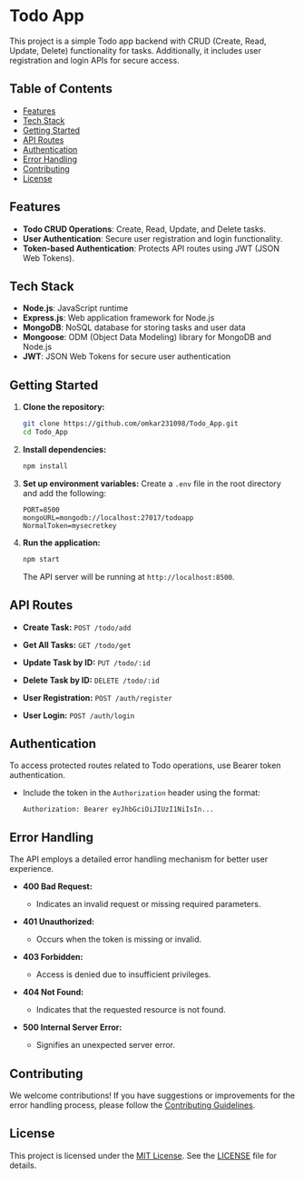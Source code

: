 # Todo App

This project is a simple Todo app backend with CRUD (Create, Read, Update, Delete) functionality for tasks. Additionally, it includes user registration and login APIs for secure access.

## Table of Contents

- [Features](#features)
- [Tech Stack](#tech-stack)
- [Getting Started](#getting-started)
- [API Routes](#api-routes)
- [Authentication](#authentication)
- [Error Handling](#error-handling)
- [Contributing](#contributing)
- [License](#license)

## Features

- **Todo CRUD Operations**: Create, Read, Update, and Delete tasks.
- **User Authentication**: Secure user registration and login functionality.
- **Token-based Authentication**: Protects API routes using JWT (JSON Web Tokens).

## Tech Stack

- **Node.js**: JavaScript runtime
- **Express.js**: Web application framework for Node.js
- **MongoDB**: NoSQL database for storing tasks and user data
- **Mongoose**: ODM (Object Data Modeling) library for MongoDB and Node.js
- **JWT**: JSON Web Tokens for secure user authentication

## Getting Started

1. **Clone the repository:**
    ```bash
    git clone https://github.com/omkar231098/Todo_App.git
    cd Todo_App
    ```

2. **Install dependencies:**
    ```bash
    npm install
    ```

3. **Set up environment variables:**
    Create a `.env` file in the root directory and add the following:
    ```env
    PORT=8500
    mongoURL=mongodb://localhost:27017/todoapp
    NormalToken=mysecretkey
    ```

4. **Run the application:**
    ```bash
    npm start
    ```
    The API server will be running at `http://localhost:8500`.

## API Routes

- **Create Task:**
  `POST /todo/add`

- **Get All Tasks:**
  `GET /todo/get`

- **Update Task by ID:**
  `PUT /todo/:id`

- **Delete Task by ID:**
  `DELETE /todo/:id`

- **User Registration:**
  `POST /auth/register`

- **User Login:**
  `POST /auth/login`
  
## Authentication

To access protected routes related to Todo operations, use Bearer token authentication.

- Include the token in the `Authorization` header using the format:
  ```http
  Authorization: Bearer eyJhbGciOiJIUzI1NiIsIn...

## Error Handling

The API employs a detailed error handling mechanism for better user experience.

- **400 Bad Request:**
  - Indicates an invalid request or missing required parameters.
  
- **401 Unauthorized:**
  - Occurs when the token is missing or invalid.
  
- **403 Forbidden:**
  - Access is denied due to insufficient privileges.
  
- **404 Not Found:**
  - Indicates that the requested resource is not found.
  
- **500 Internal Server Error:**
  - Signifies an unexpected server error.

## Contributing

We welcome contributions! If you have suggestions or improvements for the error handling process, please follow the [Contributing Guidelines](CONTRIBUTING.md).

## License

This project is licensed under the [MIT License](LICENSE). See the [LICENSE](LICENSE) file for details.
